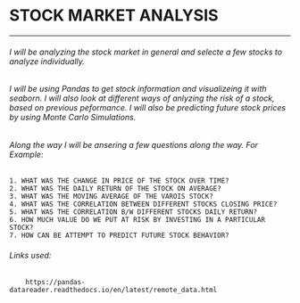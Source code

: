 # STOCK MARKET ANALYSIS
------

###### I will be analyzing the stock market in general and selecte a few stocks to analyze individually.

###### I will be using Pandas to get stock information and visualizeing it with seaborn. I will also look at different ways of anlyzing the risk of a stock, based on previous peformance. I will also be predicting future stock prices by using Monte Carlo Simulations. 


###### Along the way I will be ansering a few questions along the way. For Example:
	1. WHAT WAS THE CHANGE IN PRICE OF THE STOCK OVER TIME?
	2. WHAT WAS THE DAILY RETURN OF THE STOCK ON AVERAGE?
	3. WHAT WAS THE MOVING AVERAGE OF THE VAROIS STOCK?
	4. WHAT WAS THE CORRELATION BETWEEN DIFFERENT STOCKS CLOSING PRICE?
	5. WHAT WAS THE CORRELATION B/W DIFFERENT STOCKS DAILY RETURN?
	6. HOW MUCH VALUE DO WE PUT AT RISK BY INVESTING IN A PARTICULAR STOCK?
	7. HOW CAN BE ATTEMPT TO PREDICT FUTURE STOCK BEHAVIOR?






###### Links used: 
		https://pandas-datareader.readthedocs.io/en/latest/remote_data.html